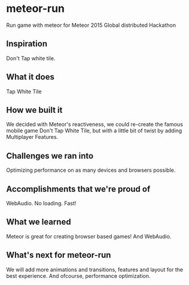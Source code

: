 # meteor-run
Run game with meteor for Meteor 2015 Global distributed Hackathon

## Inspiration
Don't Tap white tile.

## What it does
Tap White Tile 

## How we built it
We decided with Meteor's reactiveness, we could re-create the famous mobile game Don't Tap White Tile, 
but with a little bit of twist by adding Multiplayer Features.

## Challenges we ran into
Optimizing performance on as many devices and browsers possible.

## Accomplishments that we're proud of
WebAudio. No loading. Fast!

## What we learned
Meteor is great for creating browser based games! And WebAudio.

## What's next for meteor-run
We will add more animations and transitions, features and layout for the best experience. And ofcourse, performance optimization.
